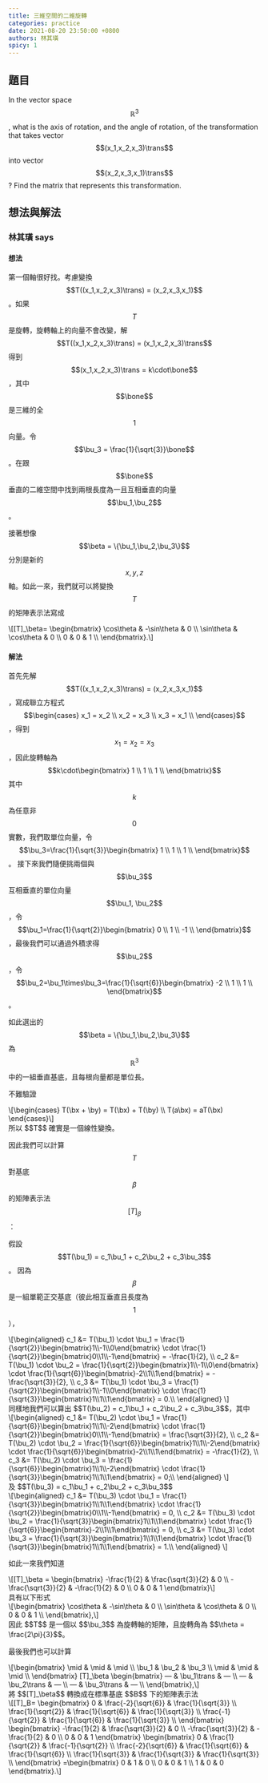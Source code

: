 ```yaml
---
title: 三維空間的二維旋轉
categories: practice
date: 2021-08-20 23:50:00 +0800
authors: 林其璜
spicy: 1
---
```


## 題目

In the vector space $$\mathbb{R}^3$$, what is the axis of rotation, and the angle of rotation, of the transformation that takes vector $$(x_1,x_2,x_3)\trans$$ into vector $$(x_2,x_3,x_1)\trans$$? Find the matrix that represents this transformation.


## 想法與解法

### 林其璜 says

#### 想法

第一個軸很好找。考慮變換 $$T((x_1,x_2,x_3)\trans) = (x_2,x_3,x_1)$$。如果 $$T$$ 是旋轉，旋轉軸上的向量不會改變，解 $$T((x_1,x_2,x_3)\trans) = (x_1,x_2,x_3)\trans$$ 得到 $$(x_1,x_2,x_3)\trans = k\cdot\bone$$，其中 $$\bone$$ 是三維的全 $$1$$ 向量。令 $$\bu_3 = \frac{1}{\sqrt{3}}\bone$$。在跟 $$\bone$$ 垂直的二維空間中找到兩根長度為一且互相垂直的向量 $$\bu_1,\bu_2$$。

接著想像 $$\beta = \{\bu_1,\bu_2,\bu_3\}$$ 分別是新的 $$x,y,z$$ 軸。如此一來，我們就可以將變換 $$T$$ 的矩陣表示法寫成
<div>\[[T]_\beta=
\begin{bmatrix}
 \cos\theta & -\sin\theta & 0 \\
 \sin\theta & \cos\theta & 0 \\
 0 & 0 & 1 \\
\end{bmatrix}.\]</div>

#### 解法

首先先解 $$T((x_1,x_2,x_3)\trans) = (x_2,x_3,x_1)$$，寫成聯立方程式 $$\begin{cases}
  x_1 = x_2 \\
  x_2 = x_3 \\
  x_3 = x_1 \\
\end{cases}$$，得到 $$x_1=x_2=x_3$$，因此旋轉軸為 $$k\cdot\begin{bmatrix}
 1 \\
 1 \\
 1 \\
\end{bmatrix}$$ 其中 $$k$$ 為任意非 $$0$$ 實數，我們取單位向量，令 $$\bu_3=\frac{1}{\sqrt{3}}\begin{bmatrix}
 1 \\
 1 \\
 1 \\
\end{bmatrix}$$。
接下來我們隨便挑兩個與 $$\bu_3$$ 互相垂直的單位向量 $$\bu_1, \bu_2$$，令 $$\bu_1=\frac{1}{\sqrt{2}}\begin{bmatrix}
 0 \\
 1 \\
 -1 \\
\end{bmatrix}$$，最後我們可以通過外積求得 $$\bu_2$$，令 $$\bu_2=\bu_1\times\bu_3=\frac{1}{\sqrt{6}}\begin{bmatrix}
 -2 \\
 1 \\
 1 \\
\end{bmatrix}$$。

如此選出的 $$\beta = \{\bu_1,\bu_2,\bu_3\}$$ 為 $$\mathbb{R}^3$$ 中的一組垂直基底，且每根向量都是單位長。 

不難驗證
<div>\[\begin{cases}
  T(\bx + \by) = T(\bx) + T(\by) \\
  T(a\bx) = aT(\bx)
\end{cases}\]</div>
所以 $$T$$ 確實是一個線性變換。  

因此我們可以計算 $$T$$ 對基底 $$\beta$$ 的矩陣表示法 $$[T]_\beta$$：

假設 $$T(\bu_1) = c_1\bu_1 + c_2\bu_2 + c_3\bu_3$$。
因為 $$\beta$$ 是一組單範正交基底（彼此相互垂直且長度為 $$1$$），
<div>\[\begin{aligned} 
c_1 &= T(\bu_1) \cdot \bu_1 = 
\frac{1}{\sqrt{2}}\begin{bmatrix}1\\-1\\0\end{bmatrix} \cdot
\frac{1}{\sqrt{2}}\begin{bmatrix}0\\1\\-1\end{bmatrix} = -\frac{1}{2}, \\
c_2 &= T(\bu_1) \cdot \bu_2 = 
\frac{1}{\sqrt{2}}\begin{bmatrix}1\\-1\\0\end{bmatrix} \cdot
\frac{1}{\sqrt{6}}\begin{bmatrix}-2\\1\\1\end{bmatrix} = -\frac{\sqrt{3}}{2}, \\
c_3 &= T(\bu_1) \cdot \bu_3 = 
\frac{1}{\sqrt{2}}\begin{bmatrix}1\\-1\\0\end{bmatrix} \cdot
\frac{1}{\sqrt{3}}\begin{bmatrix}1\\1\\1\end{bmatrix} = 0.\\
\end{aligned}
\]</div>
同樣地我們可以算出 $$T(\bu_2) = c_1\bu_1 + c_2\bu_2 + c_3\bu_3$$，其中
<div>\[\begin{aligned} 
c_1 &= T(\bu_2) \cdot \bu_1 = 
\frac{1}{\sqrt{6}}\begin{bmatrix}1\\1\\-2\end{bmatrix} \cdot
\frac{1}{\sqrt{2}}\begin{bmatrix}0\\1\\-1\end{bmatrix} = \frac{\sqrt{3}}{2}, \\
c_2 &= T(\bu_2) \cdot \bu_2 = 
\frac{1}{\sqrt{6}}\begin{bmatrix}1\\1\\-2\end{bmatrix} \cdot
\frac{1}{\sqrt{6}}\begin{bmatrix}-2\\1\\1\end{bmatrix} = -\frac{1}{2}, \\
c_3 &= T(\bu_2) \cdot \bu_3 = 
\frac{1}{\sqrt{6}}\begin{bmatrix}1\\1\\-2\end{bmatrix} \cdot
\frac{1}{\sqrt{3}}\begin{bmatrix}1\\1\\1\end{bmatrix} = 0;\\
\end{aligned}
\]</div>
及 $$T(\bu_3) = c_1\bu_1 + c_2\bu_2 + c_3\bu_3$$
<div>\[\begin{aligned} 
c_1 &= T(\bu_3) \cdot \bu_1 = 
\frac{1}{\sqrt{3}}\begin{bmatrix}1\\1\\1\end{bmatrix} \cdot
\frac{1}{\sqrt{2}}\begin{bmatrix}0\\1\\-1\end{bmatrix} = 0, \\
c_2 &= T(\bu_3) \cdot \bu_2 = 
\frac{1}{\sqrt{3}}\begin{bmatrix}1\\1\\1\end{bmatrix} \cdot
\frac{1}{\sqrt{6}}\begin{bmatrix}-2\\1\\1\end{bmatrix} = 0, \\
c_3 &= T(\bu_3) \cdot \bu_3 = 
\frac{1}{\sqrt{3}}\begin{bmatrix}1\\1\\1\end{bmatrix} \cdot
\frac{1}{\sqrt{3}}\begin{bmatrix}1\\1\\1\end{bmatrix} = 1.\\
\end{aligned}
\]</div>

如此一來我們知道  
<div>\[[T]_\beta = \begin{bmatrix}
 -\frac{1}{2} & \frac{\sqrt{3}}{2}  & 0 \\
 -\frac{\sqrt{3}}{2}  & -\frac{1}{2} & 0 \\
 0 & 0 & 1
\end{bmatrix}\]</div>
具有以下形式
<div>\[\begin{bmatrix}
 \cos\theta & -\sin\theta & 0 \\
 \sin\theta & \cos\theta & 0 \\
 0 & 0 & 1 \\
\end{bmatrix},\]</div>
因此 $$T$$ 是一個以 $$\bu_3$$ 為旋轉軸的矩陣，且旋轉角為 $$\theta = \frac{2\pi}{3}$$。

最後我們也可以計算
<div>\[\begin{bmatrix}
 \mid & \mid & \mid \\
 \bu_1 & \bu_2 & \bu_3 \\
 \mid & \mid & \mid \\
\end{bmatrix}
[T]_\beta
\begin{bmatrix}
 — & \bu_1\trans & — \\
 — & \bu_2\trans & — \\
 — & \bu_3\trans & — \\
\end{bmatrix},\]</div>
將 $$[T]_\beta$$ 轉換成在標準基底 $$B$$ 下的矩陣表示法
<div>\[[T]_B=
\begin{bmatrix}
 0 & \frac{-2}{\sqrt{6}} & \frac{1}{\sqrt{3}} \\
 \frac{1}{\sqrt{2}} & \frac{1}{\sqrt{6}} & \frac{1}{\sqrt{3}} \\
 \frac{-1}{\sqrt{2}} & \frac{1}{\sqrt{6}} & \frac{1}{\sqrt{3}} \\
\end{bmatrix}
\begin{bmatrix}
 -\frac{1}{2} & \frac{\sqrt{3}}{2}  & 0 \\
 -\frac{\sqrt{3}}{2}  & -\frac{1}{2} & 0 \\
 0 & 0 & 1
\end{bmatrix}
\begin{bmatrix}
 0 & \frac{1}{\sqrt{2}} & \frac{-1}{\sqrt{2}} \\
 \frac{-2}{\sqrt{6}} & \frac{1}{\sqrt{6}} & \frac{1}{\sqrt{6}} \\
 \frac{1}{\sqrt{3}} & \frac{1}{\sqrt{3}} & \frac{1}{\sqrt{3}} \\
\end{bmatrix}
=\begin{bmatrix}
 0 & 1 & 0 \\
 0 & 0 & 1 \\
 1 & 0 & 0
\end{bmatrix}.\]</div>
